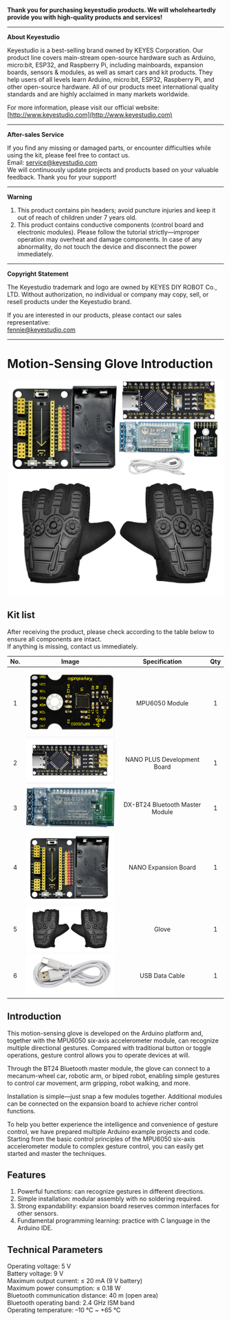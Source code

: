 
**Thank you for purchasing keyestudio products. We will wholeheartedly provide you with high-quality products and services!**

------

**About Keyestudio**

Keyestudio is a best-selling brand owned by KEYES Corporation. Our product line covers main-stream open-source hardware such as Arduino, micro:bit, ESP32, and Raspberry Pi, including mainboards, expansion boards, sensors & modules, as well as smart cars and kit products. They help users of all levels learn Arduino, micro:bit, ESP32, Raspberry Pi, and other open-source hardware.
All of our products meet international quality standards and are highly acclaimed in many markets worldwide.

For more information, please visit our official website:  
[http://www.keyestudio.com](http://www.keyestudio.com)

------

**After-sales Service**

If you find any missing or damaged parts, or encounter difficulties while using the kit, please feel free to contact us.  
Email: [service@keyestudio.com](mailto:service@keyestudio.com)  
We will continuously update projects and products based on your valuable feedback. Thank you for your support!

------

**Warning**

1. This product contains pin headers; avoid puncture injuries and keep it out of reach of children under 7 years old.  
2. This product contains conductive components (control board and electronic modules). Please follow the tutorial strictly—improper operation may overheat and damage components. In case of any abnormality, do not touch the device and disconnect the power immediately.

------

**Copyright Statement**

The Keyestudio trademark and logo are owned by KEYES DIY ROBOT Co., LTD. Without authorization, no individual or company may copy, sell, or resell products under the Keyestudio brand.

If you are interested in our products, please contact our sales representative:  
[fennie@keyestudio.com](mailto:fennie@keyestudio.com)

------

# **Motion-Sensing Glove Introduction**

![img](./index_img/new(1).png) 

## **Kit list**

After receiving the product, please check according to the table below to ensure all components are intact.  
If anything is missing, contact us immediately.

| **No.** |        **Image**        |        **Specification**        | **Qty** |
| :-----: | :---------------------: | :-----------------------------: | :-----: |
| 1 | ![img](./index_img/new(2).png) | MPU6050 Module | 1 |
| 2 | ![img](./index_img/new(3).png) | NANO PLUS Development Board | 1 |
| 3 | ![img](./index_img/new(4).png) | DX-BT24 Bluetooth Master Module | 1 |
| 4 | ![img](./index_img/new(5).png) | NANO Expansion Board | 1 |
| 5 | ![img](./index_img/new(6).png) | Glove | 1 |
| 6 | ![img](./index_img/new(7).png) | USB Data Cable | 1 |

## **Introduction**

This motion-sensing glove is developed on the Arduino platform and, together with the MPU6050 six-axis accelerometer module, can recognize multiple directional gestures. Compared with traditional button or toggle operations, gesture control allows you to operate devices at will.

Through the BT24 Bluetooth master module, the glove can connect to a mecanum-wheel car, robotic arm, or biped robot, enabling simple gestures to control car movement, arm gripping, robot walking, and more.

Installation is simple—just snap a few modules together. Additional modules can be connected on the expansion board to achieve richer control functions.

To help you better experience the intelligence and convenience of gesture control, we have prepared multiple Arduino example projects and code. Starting from the basic control principles of the MPU6050 six-axis accelerometer module to complex gesture control, you can easily get started and master the techniques.

## **Features**

1. Powerful functions: can recognize gestures in different directions.  
2. Simple installation: modular assembly with no soldering required.  
3. Strong expandability: expansion board reserves common interfaces for other sensors.  
4. Fundamental programming learning: practice with C language in the Arduino IDE.

## **Technical Parameters**

Operating voltage: 5 V  
Battery voltage: 9 V  
Maximum output current: ≤ 20 mA (9 V battery)  
Maximum power consumption: ≤ 0.18 W  
Bluetooth communication distance: 40 m (open area)  
Bluetooth operating band: 2.4 GHz ISM band  
Operating temperature: –10 °C ~ +65 °C
